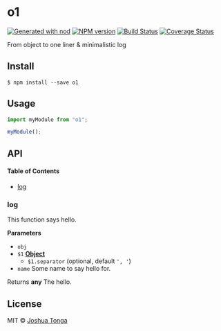 # o1

[![Generated with nod](https://img.shields.io/badge/generator-nod-2196F3.svg?style=flat-square)](https://github.com/diegohaz/nod)
[![NPM version](https://img.shields.io/npm/v/o1.svg?style=flat-square)](https://npmjs.org/package/o1)
[![Build Status](https://img.shields.io/travis/hellojoshuatonga/o1/master.svg?style=flat-square)](https://travis-ci.org/hellojoshuatonga/o1) [![Coverage Status](https://img.shields.io/codecov/c/github/hellojoshuatonga/o1/master.svg?style=flat-square)](https://codecov.io/gh/hellojoshuatonga/o1/branch/master)

From object to one liner & minimalistic log 

## Install

    $ npm install --save o1

## Usage

```js
import myModule from "o1";

myModule();
```

## API

<!-- Generated by documentation.js. Update this documentation by updating the source code. -->

#### Table of Contents

-   [log](#log)

### log

This function says hello.

**Parameters**

-   `obj`  
-   `$1` **[Object](https://developer.mozilla.org/docs/Web/JavaScript/Reference/Global_Objects/Object)** 
    -   `$1.separator`   (optional, default `', '`)
-   `name`  Some name to say hello for.

Returns **any** The hello.

## License

MIT © [Joshua Tonga](https://hellojoshuatonga.github.io)
